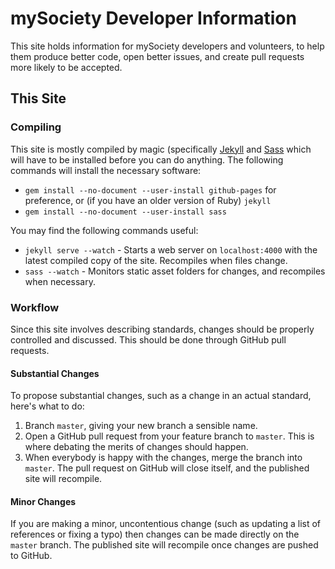 # mySociety Developer Information

This site holds information for mySociety developers and volunteers, to help
them produce better code, open better issues, and create pull requests more
likely to be accepted.

## This Site

### Compiling

This site is mostly compiled by magic (specifically
[Jekyll](http://jekyllrb.com/) and [Sass](http://sass-lang.com/) which will
have to be installed before you can do anything. The following commands will
install the necessary software:

* `gem install --no-document --user-install github-pages` for preference, or
  (if you have an older version of Ruby) `jekyll`
* `gem install --no-document --user-install sass`

You may find the following commands useful:

* `jekyll serve --watch` - Starts a web server on `localhost:4000` with the
  latest compiled copy of the site. Recompiles when files change.
* `sass --watch` - Monitors static asset folders for changes, and recompiles
  when necessary.

### Workflow

Since this site involves describing standards, changes should be properly
controlled and discussed. This should be done through GitHub pull requests.

#### Substantial Changes

To propose substantial changes, such as a change in an actual standard, here's
what to do:

1. Branch `master`, giving your new branch a sensible name.
2. Open a GitHub pull request from your feature branch to `master`. This is
   where debating the merits of changes should happen.
3. When everybody is happy with the changes, merge the branch into `master`.
   The pull request on GitHub will close itself, and the published site will
   recompile.

#### Minor Changes

If you are making a minor, uncontentious change (such as updating a list of
references or fixing a typo) then changes can be made directly on the `master`
branch. The published site will recompile once changes are pushed to GitHub.
